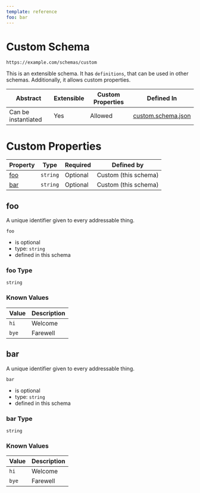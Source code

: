 ```yaml
---
template: reference
foo: bar
---
```


# Custom Schema

```
https://example.com/schemas/custom
```

This is an extensible schema. It has `definitions`, that can be used in other schemas. Additionally, it allows custom properties.

| Abstract | Extensible | Custom Properties | Defined In |
|----------|------------|-------------------|------------|
| Can be instantiated | Yes | Allowed | [custom.schema.json](custom.schema.json) |

# Custom Properties

| Property | Type | Required | Defined by |
|----------|------|----------|------------|
| [foo](#foo) | `string` | Optional | Custom (this schema) |
| [bar](#bar) | `string` | Optional | Custom (this schema) |

## foo

A unique identifier given to every addressable thing.

`foo`
* is optional
* type: `string`
* defined in this schema

### foo Type


`string`



### Known Values

| Value | Description |
|-------|-------------|
| `hi`  | Welcome     |
| `bye` | Farewell    |



## bar

A unique identifier given to every addressable thing.

`bar`
* is optional
* type: `string`
* defined in this schema

### bar Type


`string`



### Known Values

| Value | Description |
|-------|-------------|
| `hi`  | Welcome     |
| `bye` | Farewell    |


